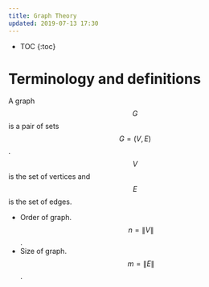 ```yaml
---
title: Graph Theory
updated: 2019-07-13 17:30
---
```


* TOC
{:toc}

# Terminology and definitions

A graph $$G$$ is a pair of sets $$G = (V, E)$$. $$V$$ is the set of vertices and $$E$$ is the set of edges.

* Order of graph. $$n = \|V\|$$.
* Size of graph. $$m = \|E\|$$.